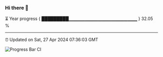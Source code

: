 ### Hi there 👋

⏳ Year progress { █████████▁▁▁▁▁▁▁▁▁▁▁▁▁▁▁▁▁▁▁▁▁ } 32.05 %

---

⏰ Updated on Sat, 27 Apr 2024 07:36:03 GMT

![Progress Bar CI](https://github.com/IshwaranRudhara/GIT-ACTION/workflows/Progress%20Bar%20CI/badge.svg)
